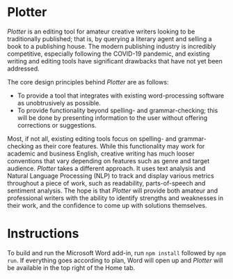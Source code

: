 # Plotter

_Plotter_ is an editing tool for amateur creative writers looking to be traditionally published; that is, by querying a literary agent and selling a book to a publishing house. The modern publishing industry is incredibly competitive, especially following the COVID-19 pandemic, and existing writing and editing tools have significant drawbacks that have not yet been addressed.

The core design principles behind _Plotter_ are as follows:

- To provide a tool that integrates with existing word-processing software as unobtrusively as possible.
- To provide functionality beyond spelling- and grammar-checking; this will be done by presenting information to the user without offering corrections or suggestions.

Most, if not all, existing editing tools focus on spelling- and grammar-checking as their core features. While this functionality may work for academic and business English, creative writing has much looser conventions that vary depending on features such as genre and target audience. _Plotter_ takes a different approach. It uses text analysis and Natural Language Processing (NLP) to track and display various metrics throughout a piece of work, such as readability, parts-of-speech and sentiment analysis. The hope is that _Plotter_ will provide both amateur and professional writers with the ability to identify strengths and weaknesses in their work, and the confidence to come up with solutions themselves.

# Instructions

To build and run the Microsoft Word add-in, run ``npm install`` followed by ``npm run``. If everything goes according to plan, Word will open up and _Plotter_ will be available in the top right of the Home tab.
